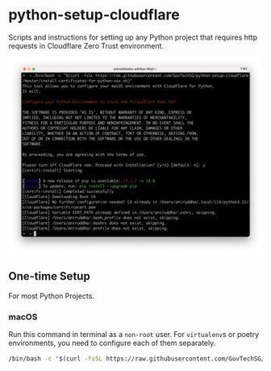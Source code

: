 # python-setup-cloudflare
Scripts and instructions for setting up any Python project that requires http requests in Cloudflare Zero Trust environment.

![](./assets/screenshot.png)

## One-time Setup

For most Python Projects.

### macOS

Run this command in terminal as a `non-root` user. For `virtualenv`s or poetry environments, you need to configure each of them separately.

```bash
/bin/bash -c "$(curl -fsSL https://raw.githubusercontent.com/GovTechSG/python-setup-cloudflare/master/install-certificates-for-python-osx.sh)"
```
